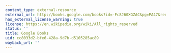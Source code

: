 ```yaml
---
content_type: external-resource
external_url: http://books.google.com/books?id=-Fc8J60XGZAC&pg=PA47&redir_esc=y#v=onepage&q&f=false
has_external_license_warning: true
license: https://en.wikipedia.org/wiki/All_rights_reserved
status: ''
title: Google Books
uid: cc8033d2-bfe6-428a-9d7b-d5105285ac89
wayback_url: ''
---
```

